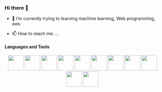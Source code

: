 ### Hi there 👋


- 🌱 I’m currently  trying to learning machine learning, Web programming, aws 

- 📫 How to reach me: ...

#### Languages and Tools

<p align="center">
    <img height="50px" src="https://upload.wikimedia.org/wikipedia/commons/thumb/c/c3/Python-logo-notext.svg/800px-Python-logo-notext.svg.png"/> 
    <img height="50px" src="https://brandslogos.com/wp-content/uploads/images/large/arduino-logo-1.png" /> 
    <img height="50px" src="https://upload.wikimedia.org/wikipedia/commons/thumb/1/18/ISO_C%2B%2B_Logo.svg/800px-ISO_C%2B%2B_Logo.svg.png"/>
    <img height="50px" src="https://www.redhat.com/cms/managed-files/tux-327x360.png" /> 
    <img height="50px" src="https://www.ujudebug.com/wp-content/uploads/2022/07/html-logo-transparent.png" /> 
    <img height="50px" src="https://colab.research.google.com/img/colab_favicon_256px.png" /> 
    <img height="50px" src="[https://img2.freepng.es/20180622/uzj/kisspng-mysql-database-phpmyadmin-postgresql-innodb-mysql-5b2cc2f22000a3.9221714315296601461311.jpg](https://e7.pngegg.com/pngimages/747/798/png-clipart-mysql-mysql-thumbnail.png)" /> 
    <img height="50px" src="https://victorroblesweb.es/wp-content/uploads/2016/11/mongodb.png" /> 
    <img height="50px" src="https://upload.wikimedia.org/wikipedia/commons/thumb/9/99/Unofficial_JavaScript_logo_2.svg/1200px-Unofficial_JavaScript_logo_2.svg.png" /> 
    <img height="50px" src="https://upload.wikimedia.org/wikipedia/commons/thumb/0/0b/Qt_logo_2016.svg/1200px-Qt_logo_2016.svg.png" /> 
    <img height="50px" src="https://upload.wikimedia.org/wikipedia/commons/thumb/4/4c/Typescript_logo_2020.svg/1200px-Typescript_logo_2020.svg.png" /> 
	
</p>


<!--
**Entei25/Entei25** is a ✨ _special_ ✨ repository because its `README.md` (this file) appears on your GitHub profile.

Here are some ideas to get you started:




